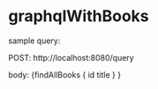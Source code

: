 # graphqlWithBooks

sample query:

POST: http://localhost:8080/query

body: {findAllBooks { id title } }

